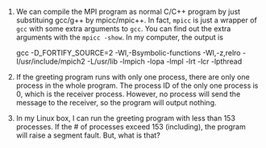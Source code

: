 1. We can compile the MPI program as normal C/C++ program by just 
   substituing gcc/g++ by mpicc/mpic++. In fact, `mpicc` is just a wrapper 
   of `gcc` with some extra arguments to `gcc`. You can find out the extra 
   arguments with the `mpicc -show`. In my computer, the output is 

    gcc -D_FORTIFY_SOURCE=2 -Wl,-Bsymbolic-functions -Wl,-z,relro -I/usr/include/mpich2 -L/usr/lib -lmpich -lopa -lmpl -lrt -lcr -lpthread

2. If the greeting program runs with only one process, there are only one 
   process in the whole program. The process ID of the only one process is 
   0, which is the receiver process. However, no process will send the 
   message to the receiver, so the program will output nothing.

3. In my Linux box, I can run the greeting program with less than 153 
   processes. If the # of processes exceed 153 (including), the program 
   will raise a segment fault. But, what is that?
